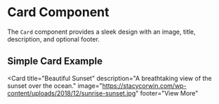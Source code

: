 # Card Component

The `Card` component provides a sleek design with an image, title, description, and optional footer.

## Simple Card Example


<Card 
  title="Beautiful Sunset" 
  description="A breathtaking view of the sunset over the ocean." 
  image="https://stacycorwin.com/wp-content/uploads/2018/12/sunrise-sunset.jpg" 
  footer="View More"
>
</Card>

